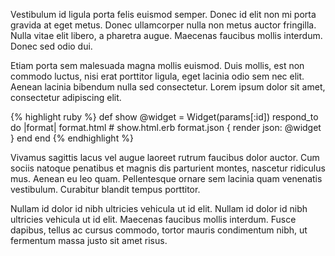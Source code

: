 ---
---

Vestibulum id ligula porta felis euismod semper. Donec id elit non mi porta gravida at eget metus. Donec ullamcorper nulla non metus auctor fringilla. Nulla vitae elit libero, a pharetra augue. Maecenas faucibus mollis interdum. Donec sed odio dui.

Etiam porta sem malesuada magna mollis euismod. Duis mollis, est non commodo luctus, nisi erat porttitor ligula, eget lacinia odio sem nec elit. Aenean lacinia bibendum nulla sed consectetur. Lorem ipsum dolor sit amet, consectetur adipiscing elit.

{% highlight ruby %}
def show
  @widget = Widget(params[:id])
  respond_to do |format|
    format.html # show.html.erb
    format.json { render json: @widget }
  end
end
{% endhighlight %}

Vivamus sagittis lacus vel augue laoreet rutrum faucibus dolor auctor. Cum sociis natoque penatibus et magnis dis parturient montes, nascetur ridiculus mus. Aenean eu leo quam. Pellentesque ornare sem lacinia quam venenatis vestibulum. Curabitur blandit tempus porttitor.

Nullam id dolor id nibh ultricies vehicula ut id elit. Nullam id dolor id nibh ultricies vehicula ut id elit. Maecenas faucibus mollis interdum. Fusce dapibus, tellus ac cursus commodo, tortor mauris condimentum nibh, ut fermentum massa justo sit amet risus.